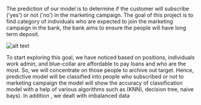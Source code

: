 The prediction of our model is to determine if the customer will subscribe ('yes') or not ('no') in the marketing campaign.
The goal of this project is to find category of individuals who are expected to join the marketing campaign in the bank, the bank aims to ensure the people will have long term deposit. 


![alt text](https://github.com/Desktop/Picture1.png?raw=true)

To start exploring this goal, we have noticed based on positions, individuals work admin, and blue-collar are affordable to pay loans and who are the most. So, we will concentrate on those people to archive out target. Hence, predictive model will be classified into people who subscribed or not to marketing campaign 
the model will show the accuracy of classification model with a help of various algorithms such as (KNN), decision tree, naive bays). In addition , we dealt with imbalanced data  
